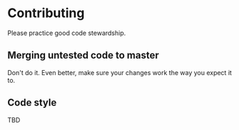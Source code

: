 # Contributing

Please practice good code stewardship. 

## Merging untested code to master

Don't do it. Even better, make sure your changes work the way you expect it to.

## Code style

TBD